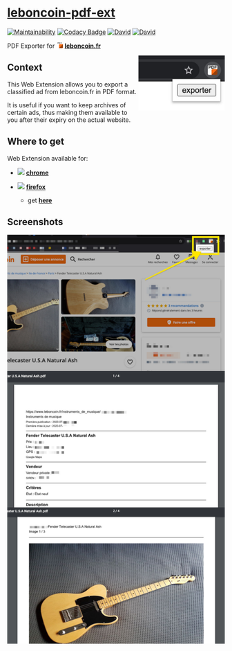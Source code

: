 # [leboncoin-pdf-ext](https://github.com/bamdadsabbagh/leboncoin-pdf-ext)

[![Maintainability](https://api.codeclimate.com/v1/badges/90c2b2e5d1c33e53448d/maintainability)](https://codeclimate.com/github/bamdadsabbagh/leboncoin-pdf-ext/maintainability)
[![Codacy Badge](https://app.codacy.com/project/badge/Grade/541249b0c60f4948819bdde8906be1b5)](https://www.codacy.com/manual/bamdadsabbagh/leboncoin-pdf-ext?utm_source=github.com&amp;utm_medium=referral&amp;utm_content=bamdadsabbagh/leboncoin-pdf-ext&amp;utm_campaign=Badge_Grade)
[![David](https://img.shields.io/david/bamdadsabbagh/leboncoin-pdf-ext)](##)
[![David](https://img.shields.io/david/dev/bamdadsabbagh/leboncoin-pdf-ext)](##)

PDF Exporter for <img width="15" src="./src/assets/icon.png"> [**leboncoin.fr**](https://www.leboncoin.fr/)

<img align="right" width="200" src="./assets/screenshots/promo_small.jpg">

## Context

This Web Extension allows you to export a classified ad from leboncoin.fr
in PDF format.

It is useful if you want to keep archives of certain ads,
thus making them available to you after their expiry on the actual website.

## Where to get

Web Extension available for:

- <img height=15 src="https://icons.iconarchive.com/icons/cornmanthe3rd/plex/256/Internet-chrome-icon.png"> [**chrome**](https://www.google.com/chrome/)

- <img height=15 src="https://icons.iconarchive.com/icons/cornmanthe3rd/plex/256/Internet-firefox-icon.png"> [**firefox**](https://www.mozilla.org/en-US/firefox/new/)
  - get [**here**](https://addons.mozilla.org/en-US/firefox/addon/leboncoin-pdf/)

## Screenshots

<img align="left" width="600" src="./assets/screenshots/001.jpg">

<img align="right" width="600" src="./assets/screenshots/002.jpg">

<img align="right" width="600" src="./assets/screenshots/003.jpg">

